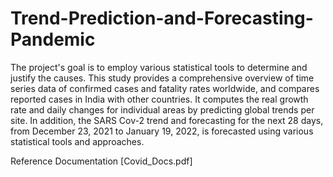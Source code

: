 # Trend-Prediction-and-Forecasting-Pandemic

The project's goal is to employ various statistical tools to determine and justify the causes. This study provides a comprehensive overview of time series data of confirmed cases and fatality rates worldwide, and compares reported cases in India with other countries. It computes the real growth rate and daily changes for individual areas by predicting global trends per site. In addition, the SARS Cov-2 trend and forecasting for the next 28 days, from December 23, 2021 to January 19, 2022, is forecasted using various statistical tools and approaches.

Reference Documentation 
[Covid_Docs.pdf]
